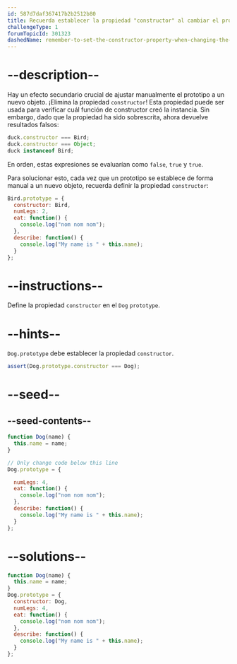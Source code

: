 ```yaml
---
id: 587d7daf367417b2b2512b80
title: Recuerda establecer la propiedad "constructor" al cambiar el prototipo
challengeType: 1
forumTopicId: 301323
dashedName: remember-to-set-the-constructor-property-when-changing-the-prototype
---
```


# --description--

Hay un efecto secundario crucial de ajustar manualmente el prototipo a un nuevo objeto. ¡Elimina la propiedad `constructor`! Esta propiedad puede ser usada para verificar cuál función de constructor creó la instancia. Sin embargo, dado que la propiedad ha sido sobrescrita, ahora devuelve resultados falsos:

```js
duck.constructor === Bird;
duck.constructor === Object;
duck instanceof Bird;
```

En orden, estas expresiones se evaluarían como `false`, `true` y `true`.

Para solucionar esto, cada vez que un prototipo se establece de forma manual a un nuevo objeto, recuerda definir la propiedad `constructor`:

```js
Bird.prototype = {
  constructor: Bird,
  numLegs: 2,
  eat: function() {
    console.log("nom nom nom");
  },
  describe: function() {
    console.log("My name is " + this.name); 
  }
};
```

# --instructions--

Define la propiedad `constructor` en el `Dog` `prototype`.

# --hints--

`Dog.prototype` debe establecer la propiedad `constructor`.

```js
assert(Dog.prototype.constructor === Dog);
```

# --seed--

## --seed-contents--

```js
function Dog(name) {
  this.name = name;
}

// Only change code below this line
Dog.prototype = {

  numLegs: 4,
  eat: function() {
    console.log("nom nom nom");
  },
  describe: function() {
    console.log("My name is " + this.name);
  }
};
```

# --solutions--

```js
function Dog(name) {
  this.name = name;
}
Dog.prototype = {
  constructor: Dog,
  numLegs: 4,
  eat: function() {
    console.log("nom nom nom");
  },
  describe: function() {
    console.log("My name is " + this.name);
  }
};
```
